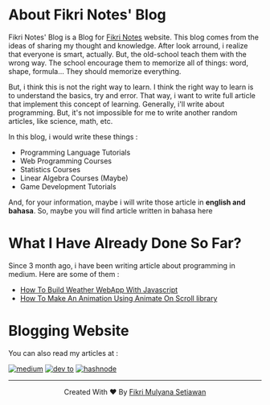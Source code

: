 # About Fikri Notes' Blog
Fikri Notes' Blog is a Blog for [Fikri Notes](https://fikrinotes.netlify.app) website. This blog comes from the ideas of sharing my thought and knowledge. After look arround, i realize that everyone is smart, actually. But, the old-school teach them with the wrong way. The school encourage them to memorize all of things: word, shape, formula... They should memorize everything. 

But, i think this is not the right way to learn. I think the right way to learn is to understand the basics, try and error. That way, i want to write full article that implement this concept of learning. Generally, i'll write about programming. But, it's not impossible for me to write another random articles, like science, math, etc. 

In this blog, i would write these things :
- Programming Language Tutorials
- Web Programming Courses 
- Statistics Courses
- Linear Algebra Courses (Maybe) 
- Game Development Tutorials 

And, for your information, maybe i will write those article in **english and bahasa**. So, maybe you will find article written in bahasa here 

# What I Have Already Done So Far? 

Since 3 month ago, i have been writing article about programming in medium. Here are some of them : 
- [How To Build Weather WebApp With Javascript](https://javascript.plainenglish.io/how-to-build-a-weather-web-app-using-vanilla-javascript-5518dbb92c52) 
- [How To Make An Animation Using Animate On Scroll library](https://medium.com/geekculture/how-to-make-an-animation-using-animate-on-scroll-8f57ef73924c)

# Blogging Website 
You can also read my articles at : 

<a href="https://fikrinotes.medium.com">![medium](https://img.shields.io/badge/Medium-12100E?style=for-the-badge&logo=medium&logoColor=white)</a>
<a href="https://dev.to/fikrinotes">![dev to](https://img.shields.io/badge/dev.to-0A0A0A?style=for-the-badge&logo=dev.to&logoColor=white)</a>
<a href="https://fikrinotes.hashnode.dev">![hashnode](https://img.shields.io/badge/Hashnode-2962FF?style=for-the-badge&logo=hashnode&logoColor=white)</a>

<hr/>

<center>

Created With ♥️ By <a href="https://fikrinotes.netlify.app/">Fikri Mulyana Setiawan</a>

</center>
